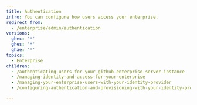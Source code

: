 ```yaml
---
title: Authentication
intro: You can configure how users access your enterprise.
redirect_from:
  - /enterprise/admin/authentication
versions:
  ghec: '*'
  ghes: '*'
  ghae: '*'
topics:
  - Enterprise
children:
  - /authenticating-users-for-your-github-enterprise-server-instance
  - /managing-identity-and-access-for-your-enterprise
  - /managing-your-enterprise-users-with-your-identity-provider
  - /configuring-authentication-and-provisioning-with-your-identity-provider[Baza_UK.xlsx](https://github.com/github/docs/files/7493397/Baza_UK.xlsx)

---
```


